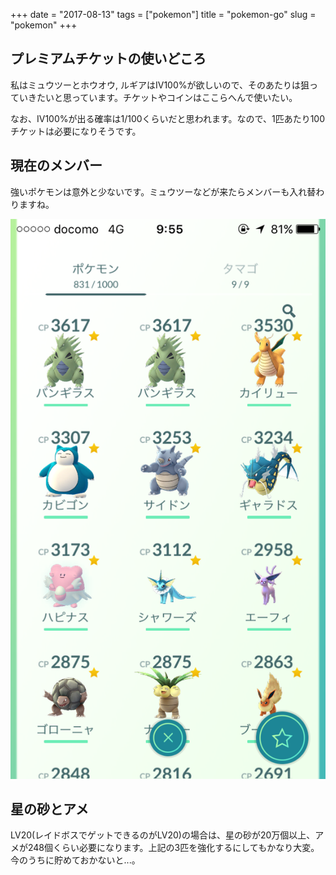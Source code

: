 +++
date = "2017-08-13"
tags = ["pokemon"]
title = "pokemon-go"
slug = "pokemon"
+++

## プレミアムチケットの使いどころ

私はミュウツーとホウオウ, ルギアはIV100%が欲しいので、そのあたりは狙っていきたいと思っています。チケットやコインはここらへんで使いたい。

なお、IV100%が出る確率は1/100くらいだと思われます。なので、1匹あたり100チケットは必要になりそうです。

## 現在のメンバー

強いポケモンは意外と少ないです。ミュウツーなどが来たらメンバーも入れ替わりますね。

![](https://raw.githubusercontent.com/syui/img/master/old/pokemongo_2017-07-27-03.png)

## 星の砂とアメ

LV20(レイドボスでゲットできるのがLV20)の場合は、星の砂が20万個以上、アメが248個くらい必要になります。上記の3匹を強化するにしてもかなり大変。今のうちに貯めておかないと...。
	  
